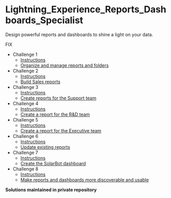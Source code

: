 # Lightning_Experience_Reports_Dashboards_Specialist
Design powerful reports and dashboards to shine a light on your data.


FIX
* Challenge 1
  *   [Instructions](https://github.com/bsharphd/Lightning_Experience_Reports_Dashboards_Specialist/wiki/3.-Business-Requirements-Part-1)
  *   [Organize and manage reports and folders](https://github.com/bsharphd/Lightning_Experience_Reports_Dashboards_Specialist/wiki/3.1-Organize-and-manage-reports-and-folders)
* Challenge 2
  *   [Instructions](https://github.com/bsharphd/Lightning_Experience_Reports_Dashboards_Specialist/wiki/4.-Business-Requirements-Part-2)
  *   [Build Sales reports](https://github.com/bsharphd/Lightning_Experience_Reports_Dashboards_Specialist/wiki/4.1--Build-Sales-reports)
* Challenge 3
  *   [Instructions](https://github.com/bsharphd/Lightning_Experience_Reports_Dashboards_Specialist/wiki/5.-Business-Requirements-Part-3)
  *   [Create reports for the Support team](https://github.com/bsharphd/Lightning_Experience_Reports_Dashboards_Specialist/wiki/5.1-Create-reports-for-the-Support-team)
* Challenge 4
  *   [Instructions](https://github.com/bsharphd/Lightning_Experience_Reports_Dashboards_Specialist/wiki/6.-Business-Requirements-Part-4)
  *   [Create a report for the R&D team](https://github.com/bsharphd/Lightning_Experience_Reports_Dashboards_Specialist/wiki/6.1-Create-a-report-for-the-R&D-team)
* Challenge 5
  *   [Instructions](https://github.com/bsharphd/Lightning_Experience_Reports_Dashboards_Specialist/wiki/7.-Business-Requirements-Part-5)
  *   [Create a report for the Executive team](https://github.com/bsharphd/Lightning_Experience_Reports_Dashboards_Specialist/wiki/7.1-Create-a-report-for-the-Executive-team)
* Challenge 6
  *   [Instructions](https://github.com/bsharphd/Lightning_Experience_Reports_Dashboards_Specialist/wiki/8.-Business-Requirements-Part-6)
  *   [Update existing reports](https://github.com/bsharphd/Lightning_Experience_Reports_Dashboards_Specialist/wiki/8.1-Update-existing-reports)
* Challenge 7
  *   [Instructions](https://github.com/bsharphd/Lightning_Experience_Reports_Dashboards_Specialist/wiki/9.-Business-Requirements-Part-7)
  *   [Create the SolarBot dashboard](https://github.com/bsharphd/Lightning_Experience_Reports_Dashboards_Specialist/wiki/9.1--Create-the-SolarBot-dashboard)
* Challenge 8
  *   [Instructions](https://github.com/bsharphd/Lightning_Experience_Reports_Dashboards_Specialist/wiki/10.-Business-Requirements-Part-8)
  *   [Make reports and dashboards more discoverable and usable](https://github.com/bsharphd/Lightning_Experience_Reports_Dashboards_Specialist/wiki/10.1--Make-reports-and-dashboards-more-discoverable-and-usable)

**Solutions maintained in private repository**
